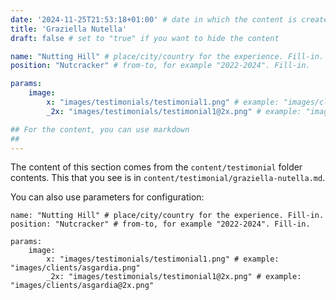 ```yaml
---
date: '2024-11-25T21:53:18+01:00' # date in which the content is created - defaults to "today"
title: 'Graziella Nutella'
draft: false # set to "true" if you want to hide the content 

name: "Nutting Hill" # place/city/country for the experience. Fill-in.
position: "Nutcracker" # from-to, for example "2022-2024". Fill-in.

params:
    image:
        x: "images/testimonials/testimonial1.png" # example: "images/clients/asgardia.png"
        _2x: "images/testimonials/testimonial1@2x.png" # example: "images/clients/asgardia@2x.png"

## For the content, you can use markdown
##
---
```


The content of this section comes from the `content/testimonial` folder contents. This that you see is in `content/testimonial/graziella-nutella.md`.

You can also use parameters for configuration:

```
name: "Nutting Hill" # place/city/country for the experience. Fill-in.
position: "Nutcracker" # from-to, for example "2022-2024". Fill-in.

params:
    image:
        x: "images/testimonials/testimonial1.png" # example: "images/clients/asgardia.png"
        _2x: "images/testimonials/testimonial1@2x.png" # example: "images/clients/asgardia@2x.png"
```
